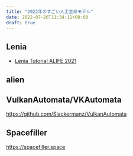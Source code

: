 ```yaml
---
title: "2022年のすごい人工生命モデル"
date: 2022-07-26T11:34:11+09:00
draft: true
---
```


## Lenia
- [Lenia Tutorial ALIFE 2021](https://docs.google.com/presentation/d/1TXVtoPr9NCjZIB2PuAIn2ewCDCEn8R8z4M3JpP3Eg6I/edit#slide=id.ge2b2800b58_1_623)

## alien

## VulkanAutomata/VKAutomata
https://github.com/Slackermanz/VulkanAutomata

## Spacefiller
https://spacefiller.space
